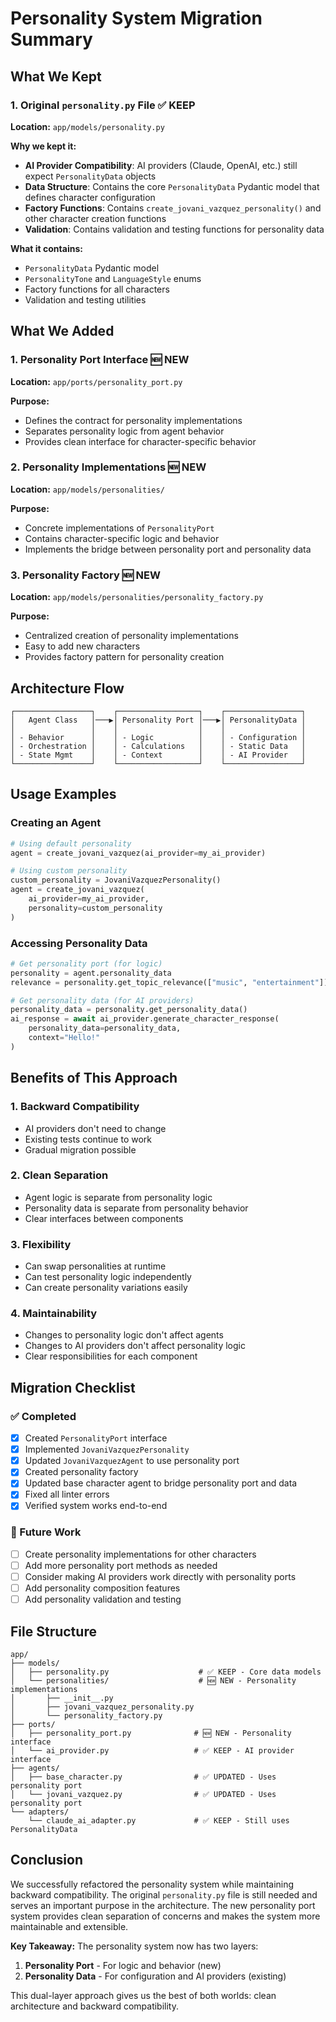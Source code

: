 # Personality System Migration Summary

## What We Kept

### 1. **Original `personality.py` File** ✅ KEEP

**Location:** `app/models/personality.py`

**Why we kept it:**

- **AI Provider Compatibility**: AI providers (Claude, OpenAI, etc.) still expect `PersonalityData` objects
- **Data Structure**: Contains the core `PersonalityData` Pydantic model that defines character configuration
- **Factory Functions**: Contains `create_jovani_vazquez_personality()` and other character creation functions
- **Validation**: Contains validation and testing functions for personality data

**What it contains:**

- `PersonalityData` Pydantic model
- `PersonalityTone` and `LanguageStyle` enums
- Factory functions for all characters
- Validation and testing utilities

## What We Added

### 1. **Personality Port Interface** 🆕 NEW

**Location:** `app/ports/personality_port.py`

**Purpose:**

- Defines the contract for personality implementations
- Separates personality logic from agent behavior
- Provides clean interface for character-specific behavior

### 2. **Personality Implementations** 🆕 NEW

**Location:** `app/models/personalities/`

**Purpose:**

- Concrete implementations of `PersonalityPort`
- Contains character-specific logic and behavior
- Implements the bridge between personality port and personality data

### 3. **Personality Factory** 🆕 NEW

**Location:** `app/models/personalities/personality_factory.py`

**Purpose:**

- Centralized creation of personality implementations
- Easy to add new characters
- Provides factory pattern for personality creation

## Architecture Flow

```
┌─────────────────┐    ┌──────────────────┐    ┌─────────────────┐
│   Agent Class   │───▶│ Personality Port │───▶│ PersonalityData │
│                 │    │                  │    │                 │
│ - Behavior      │    │ - Logic          │    │ - Configuration │
│ - Orchestration │    │ - Calculations   │    │ - Static Data   │
│ - State Mgmt    │    │ - Context        │    │ - AI Provider   │
└─────────────────┘    └──────────────────┘    └─────────────────┘
```

## Usage Examples

### Creating an Agent

```python
# Using default personality
agent = create_jovani_vazquez(ai_provider=my_ai_provider)

# Using custom personality
custom_personality = JovaniVazquezPersonality()
agent = create_jovani_vazquez(
    ai_provider=my_ai_provider,
    personality=custom_personality
)
```

### Accessing Personality Data

```python
# Get personality port (for logic)
personality = agent.personality_data
relevance = personality.get_topic_relevance(["music", "entertainment"])

# Get personality data (for AI providers)
personality_data = personality.get_personality_data()
ai_response = await ai_provider.generate_character_response(
    personality_data=personality_data,
    context="Hello!"
)
```

## Benefits of This Approach

### 1. **Backward Compatibility**

- AI providers don't need to change
- Existing tests continue to work
- Gradual migration possible

### 2. **Clean Separation**

- Agent logic is separate from personality logic
- Personality data is separate from personality behavior
- Clear interfaces between components

### 3. **Flexibility**

- Can swap personalities at runtime
- Can test personality logic independently
- Can create personality variations easily

### 4. **Maintainability**

- Changes to personality logic don't affect agents
- Changes to AI providers don't affect personality logic
- Clear responsibilities for each component

## Migration Checklist

### ✅ Completed

- [x] Created `PersonalityPort` interface
- [x] Implemented `JovaniVazquezPersonality`
- [x] Updated `JovaniVazquezAgent` to use personality port
- [x] Created personality factory
- [x] Updated base character agent to bridge personality port and data
- [x] Fixed all linter errors
- [x] Verified system works end-to-end

### 🔄 Future Work

- [ ] Create personality implementations for other characters
- [ ] Add more personality port methods as needed
- [ ] Consider making AI providers work directly with personality ports
- [ ] Add personality composition features
- [ ] Add personality validation and testing

## File Structure

```
app/
├── models/
│   ├── personality.py                    # ✅ KEEP - Core data models
│   └── personalities/                    # 🆕 NEW - Personality implementations
│       ├── __init__.py
│       ├── jovani_vazquez_personality.py
│       └── personality_factory.py
├── ports/
│   ├── personality_port.py              # 🆕 NEW - Personality interface
│   └── ai_provider.py                   # ✅ KEEP - AI provider interface
├── agents/
│   ├── base_character.py                # ✅ UPDATED - Uses personality port
│   └── jovani_vazquez.py                # ✅ UPDATED - Uses personality port
└── adapters/
    └── claude_ai_adapter.py             # ✅ KEEP - Still uses PersonalityData
```

## Conclusion

We successfully refactored the personality system while maintaining backward compatibility. The original `personality.py` file is still needed and serves an important purpose in the architecture. The new personality port system provides clean separation of concerns and makes the system more maintainable and extensible.

**Key Takeaway:** The personality system now has two layers:

1. **Personality Port** - For logic and behavior (new)
2. **Personality Data** - For configuration and AI providers (existing)

This dual-layer approach gives us the best of both worlds: clean architecture and backward compatibility.
